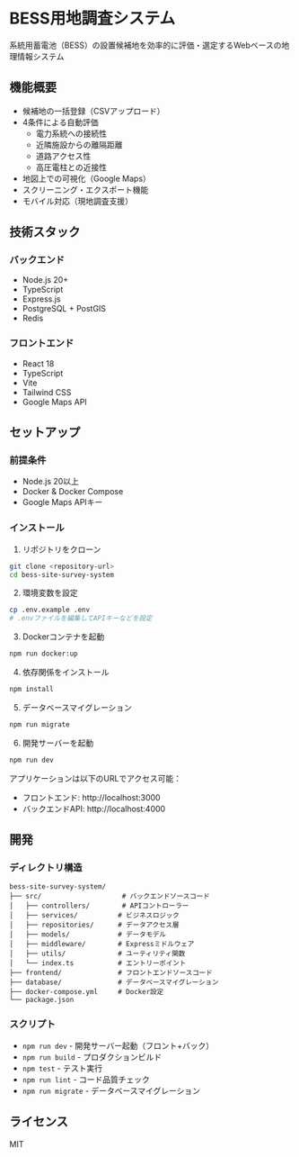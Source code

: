 # BESS用地調査システム

系統用蓄電池（BESS）の設置候補地を効率的に評価・選定するWebベースの地理情報システム

## 機能概要

- 候補地の一括登録（CSVアップロード）
- 4条件による自動評価
  - 電力系統への接続性
  - 近隣施設からの離隔距離
  - 道路アクセス性
  - 高圧電柱との近接性
- 地図上での可視化（Google Maps）
- スクリーニング・エクスポート機能
- モバイル対応（現地調査支援）

## 技術スタック

### バックエンド
- Node.js 20+
- TypeScript
- Express.js
- PostgreSQL + PostGIS
- Redis

### フロントエンド
- React 18
- TypeScript
- Vite
- Tailwind CSS
- Google Maps API

## セットアップ

### 前提条件
- Node.js 20以上
- Docker & Docker Compose
- Google Maps APIキー

### インストール

1. リポジトリをクローン
```bash
git clone <repository-url>
cd bess-site-survey-system
```

2. 環境変数を設定
```bash
cp .env.example .env
# .envファイルを編集してAPIキーなどを設定
```

3. Dockerコンテナを起動
```bash
npm run docker:up
```

4. 依存関係をインストール
```bash
npm install
```

5. データベースマイグレーション
```bash
npm run migrate
```

6. 開発サーバーを起動
```bash
npm run dev
```

アプリケーションは以下のURLでアクセス可能：
- フロントエンド: http://localhost:3000
- バックエンドAPI: http://localhost:4000

## 開発

### ディレクトリ構造
```
bess-site-survey-system/
├── src/                    # バックエンドソースコード
│   ├── controllers/        # APIコントローラー
│   ├── services/          # ビジネスロジック
│   ├── repositories/      # データアクセス層
│   ├── models/            # データモデル
│   ├── middleware/        # Expressミドルウェア
│   ├── utils/             # ユーティリティ関数
│   └── index.ts           # エントリーポイント
├── frontend/              # フロントエンドソースコード
├── database/              # データベースマイグレーション
├── docker-compose.yml     # Docker設定
└── package.json
```

### スクリプト
- `npm run dev` - 開発サーバー起動（フロント+バック）
- `npm run build` - プロダクションビルド
- `npm test` - テスト実行
- `npm run lint` - コード品質チェック
- `npm run migrate` - データベースマイグレーション

## ライセンス

MIT
